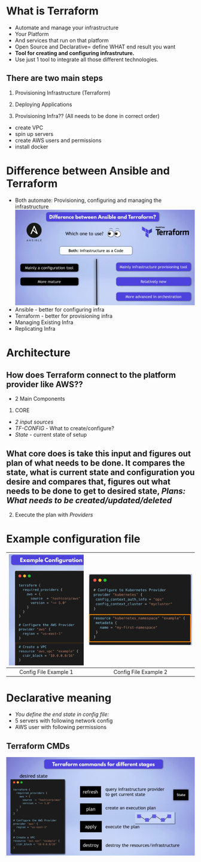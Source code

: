 # What is Terraform

- Automate and manage your infrastructure
- Your Platform
- And services that run on that platform
- Open Source and Declarative= define WHAT end result you want
- **Tool for creating and configuring infrastruture.**
- Use just 1 tool to integrate all those different technologies.

## There are two main steps
1. Provisioning Infrastructure (Terraform)
2. Deploying Applications

1. Provisioning Infra?? (All needs to be done in correct order)
- create VPC
- spin up servers
- create AWS users and permissions 
- install docker

# Difference between Ansible and Terraform
- Both automate: Provisioning, configuring and managing the infrastructure
![Ansible-and-terraform-difference](/assets/Ansible-and-terraform-difference.png)
- Ansible - better for configuring infra
- Terraform - better for provisioning infra
- Managing Existing Infra
- Replicating Infra 
# Architecture
## How does Terraform connect to the platform provider like AWS??
- 2 Main Components
1. CORE
- *2 input sources*
- *TF-CONFIG* - What to create/configure?
- *State* - current state of setup 
## What core does is take this input and figures out plan of what needs to be done. It compares the state, what is current state and configuration you desire and compares that, figures out what needs to be done to get to desired state, ***Plans: What needs to be created/updated/deleted***
2. Execute the plan with *Providers*

# Example configuration file

| ![Example-configuration-file](/assets/Example-configuration-file.png) | ![Example-configuration-file-2](/assets/Example-configuration-file-2.png) |
|:--:|:--:|
| Config File Example 1 | Config File Example 2 |

# Declarative meaning 
- *You define the end state in config file:*
- 5 servers with following network config
- AWS user with following permissions

## Terraform CMDs
![Terraform-cmds-stages](/assets/Terraform-cmds-stages.png)